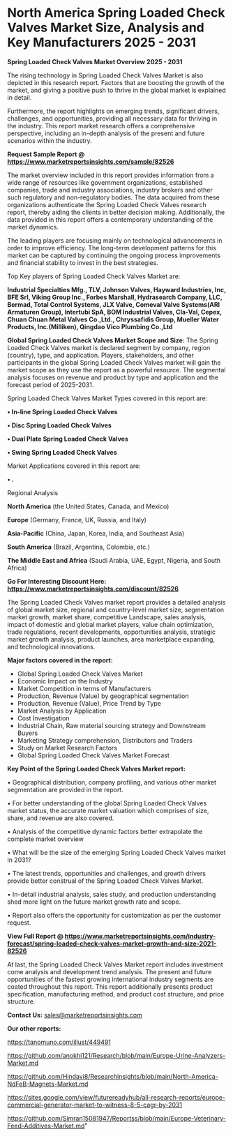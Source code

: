 # North America Spring Loaded Check Valves Market Size, Analysis and Key Manufacturers 2025 - 2031

<Strong> Spring Loaded Check Valves Market Overview 2025 - 2031</strong>

The rising technology in Spring Loaded Check Valves Market is also depicted in this research report. Factors that are boosting the growth of the market, and giving a positive push to thrive in the global market is explained in detail.

Furthermore, the report highlights on emerging trends, significant drivers, challenges, and opportunities, providing all necessary data for thriving in the industry. This report market research offers a comprehensive perspective, including an in-depth analysis of the present and future scenarios within the industry.

<strong>Request Sample Report @ <a href=https://www.marketreportsinsights.com/sample/82526>https://www.marketreportsinsights.com/sample/82526</a></strong>

The market overview included in this report provides information from a wide range of resources like government organizations, established companies, trade and industry associations, industry brokers and other such regulatory and non-regulatory bodies. The data acquired from these organizations authenticate the Spring Loaded Check Valves research report, thereby aiding the clients in better decision making. Additionally, the data provided in this report offers a contemporary understanding of the market dynamics.

The leading players are focusing mainly on technological advancements in order to improve efficiency. The long-term development patterns for this market can be captured by continuing the ongoing process improvements and financial stability to invest in the best strategies.

Top Key players of Spring Loaded Check Valves Market are:

<strong>Industrial Specialties Mfg., TLV, Johnson Valves, Hayward Industries, Inc, BFE Srl, Viking Group Inc., Forbes Marshall, Hydrasearch Company, LLC, Bermad, Total Control Systems, JLX Valve, Comeval Valve Systems(ARI Armaturen Group), Intertubi SpA, BOM Industrial Valves, Cla-Val, Cepex, Chuan Chuan Metal Valves Co.,Ltd., Chryssafidis Group, Mueller Water Products, Inc.(Milliken), Qingdao Vico Plumbing Co.,Ltd</strong>

<strong><b>Global Spring Loaded Check Valves Market Scope and Size:</b></strong>
The Spring Loaded Check Valves market is declared segment by company, region (country), type, and application. Players, stakeholders, and other participants in the global Spring Loaded Check Valves market will gain the market scope as they use the report as a powerful resource. The segmental analysis focuses on revenue and product by type and application and the forecast period of 2025-2031.

Spring Loaded Check Valves Market Types covered in this report are:

<strong>• In-line Spring Loaded Check Valves

• Disc Spring Loaded Check Valves

• Dual Plate Spring Loaded Check Valves

• Swing Spring Loaded Check Valves</strong>

Market Applications covered in this report are:

<strong>• .</strong> 

Regional Analysis

<strong>North America</strong> (the United States, Canada, and Mexico)

<strong>Europe</strong> (Germany, France, UK, Russia, and Italy)

<strong>Asia-Pacific</strong> (China, Japan, Korea, India, and Southeast Asia)

<strong>South America</strong> (Brazil, Argentina, Colombia, etc.)

<strong>The Middle East and Africa</strong> (Saudi Arabia, UAE, Egypt, Nigeria, and South Africa)

<strong>Go For Interesting Discount Here: <a href=https://www.marketreportsinsights.com/discount/82526>https://www.marketreportsinsights.com/discount/82526</a></strong>

The Spring Loaded Check Valves market report provides a detailed analysis of global market size, regional and country-level market size, segmentation market growth, market share, competitive Landscape, sales analysis, impact of domestic and global market players, value chain optimization, trade regulations, recent developments, opportunities analysis, strategic market growth analysis, product launches, area marketplace expanding, and technological innovations.

<strong><b>Major factors covered in the report:</b></strong>
<ul>
  <li>Global Spring Loaded Check Valves Market </li>
  <li>Economic Impact on the Industry</li>
  <li>Market Competition in terms of Manufacturers</li>
  <li>Production, Revenue (Value) by geographical segmentation</li>
  <li>Production, Revenue (Value), Price Trend by Type</li>
  <li>Market Analysis by Application</li>
  <li>Cost Investigation</li>
  <li>Industrial Chain, Raw material sourcing strategy and Downstream Buyers</li>
  <li>Marketing Strategy comprehension, Distributors and Traders</li>
  <li>Study on Market Research Factors</li>
  <li>Global Spring Loaded Check Valves Market Forecast</li>
</ul>

<strong><b>Key Point of the Spring Loaded Check Valves Market report:</b></strong>

• Geographical distribution, company profiling, and various other market segmentation are provided in the report.

• For better understanding of the global Spring Loaded Check Valves market status, the accurate market valuation which comprises of size, share, and revenue are also covered.

• Analysis of the competitive dynamic factors better extrapolate the complete market overview

• What will be the size of the emerging Spring Loaded Check Valves market in 2031?

• The latest trends, opportunities and challenges, and growth drivers provide better construal of the Spring Loaded Check Valves Market.

• In-detail industrial analysis, sales study, and production understanding shed more light on the future market growth rate and scope.

• Report also offers the opportunity for customization as per the customer request.

<strong><b>View Full Report @ <a href=https://www.marketreportsinsights.com/industry-forecast/spring-loaded-check-valves-market-growth-and-size-2021-82526>https://www.marketreportsinsights.com/industry-forecast/spring-loaded-check-valves-market-growth-and-size-2021-82526</a></b></strong>


At last, the Spring Loaded Check Valves Market report includes investment come analysis and development trend analysis. The present and future opportunities of the fastest growing international industry segments are coated throughout this report. This report additionally presents product specification, manufacturing method, and product cost structure, and price structure.

<strong>Contact Us:</strong>
sales@marketreportsinsights.com

<strong>Our other reports:</strong>

<a href=https://tanomuno.com/illust/449491>https://tanomuno.com/illust/449491</a>

<a href=https://github.com/anokhi121/Research/blob/main/Europe-Urine-Analyzers-Market.md>https://github.com/anokhi121/Research/blob/main/Europe-Urine-Analyzers-Market.md</a>

<a href=https://github.com/Hindavi8/Researchinsights/blob/main/North-America-NdFeB-Magnets-Market.md>https://github.com/Hindavi8/Researchinsights/blob/main/North-America-NdFeB-Magnets-Market.md</a>

<a href=https://sites.google.com/view/futurereadyhub/all-research-reports/europe-commercial-generator-market-to-witness-8-5-cagr-by-2031>https://sites.google.com/view/futurereadyhub/all-research-reports/europe-commercial-generator-market-to-witness-8-5-cagr-by-2031</a>

<a href=https://github.com/Simran15081947/Reportss/blob/main/Europe-Veterinary-Feed-Additives-Market.md>https://github.com/Simran15081947/Reportss/blob/main/Europe-Veterinary-Feed-Additives-Market.md</a>"
